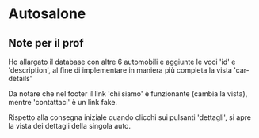 # Autosalone
## Note per il prof
Ho allargato il database con altre 6 automobili e aggiunte le voci 'id' e 'description', al fine di implementare in maniera più completa la vista 'car-details'

Da notare che nel footer il link 'chi siamo' è funzionante (cambia la vista), mentre 'contattaci' è un link fake.

Rispetto alla consegna iniziale quando clicchi sui pulsanti 'dettagli', si apre la vista dei dettagli della singola auto.
